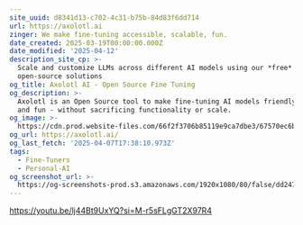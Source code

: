 ```yaml
---
site_uuid: d8341d13-c702-4c31-b75b-84d83f6dd714
url: https://axolotl.ai
zinger: We make fine-tuning accessible, scalable, fun.
date_created: 2025-03-19T00:00:00.000Z
date_modified: '2025-04-12'
description_site_cp: >-
  Scale and customize LLMs across different AI models using our *free*
  open-source solutions
og_title: Axolotl AI - Open Source Fine Tuning
og_description: >-
  Axolotl is an Open Source tool to make fine-tuning AI models friendly, fast
  and fun - without sacrificing functionality or scale.
og_image: >-
  https://cdn.prod.website-files.com/66f2f3706b85119e9ca7dbe3/67570ec6b11399472d32d05b_axolotl_og-1.png
og_url: https://axolotl.ai/
og_last_fetch: '2025-04-07T17:38:10.973Z'
tags:
  - Fine-Tuners
  - Personal-AI
og_screenshot_url: >-
  https://og-screenshots-prod.s3.amazonaws.com/1920x1080/80/false/dd247ea59e14057975648977ed60c316ad910fffb28fa85e6921b3e9ab4083bd.jpeg
---
```





























https://youtu.be/lj44Bt9UxYQ?si=M-r5sFLgGT2X97R4